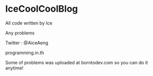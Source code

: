 # IceCoolCoolBlog

All code written by Ice
 
Any problems
 
Twitter : @AiceAeng

programming.in.th

Some of problems was uploaded at borntodev.com so you can do it anytime!

